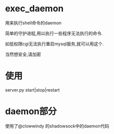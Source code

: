 # exec_daemon
用来执行shell命令的daemon

简单的守护进程,用以执行一些程序无法执行的命令.

如低权限cgi无法执行重启mysql服务,就可以用这个.

当然想安全,请加密

# 使用
server.py start|stop|restart

# daemon部分
使用了@clowwindy 的shadowsock中的daemon代码
